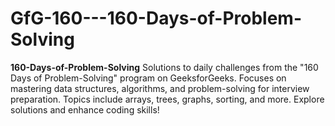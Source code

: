 # GfG-160---160-Days-of-Problem-Solving
**160-Days-of-Problem-Solving**    Solutions to daily challenges from the "160 Days of Problem-Solving" program on GeeksforGeeks. Focuses on mastering data structures, algorithms, and problem-solving for interview preparation. Topics include arrays, trees, graphs, sorting, and more. Explore solutions and enhance coding skills!
